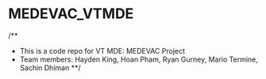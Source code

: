 # MEDEVAC_VTMDE
/**
* This is a code repo for VT MDE: MEDEVAC Project
* Team members: Hayden King, Hoan Pham, Ryan Gurney, Mario Termine, Sachin Dhiman
**/
